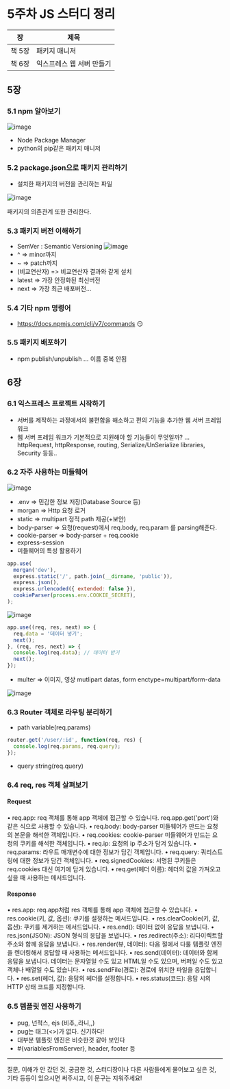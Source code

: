 # 5주차 JS 스터디 정리

| 장   | 제목          |
| ---- | ------------- |
| 책 5장 | 패키지 매니저 |
| 책 6장 | 익스프레스 웹 서버 만들기 |

## 5장

### 5.1 npm 알아보기
![image](https://user-images.githubusercontent.com/42092864/140771626-1cddc02f-e947-4611-8c2e-84d029273043.png)

- Node Package Manager  
- python의 pip같은 패키지 매니저
### 5.2 package.json으로 패키지 관리하기


- 설치한 패키지의 버전을 관리하는 파일


![image](https://user-images.githubusercontent.com/42092864/140772018-a851478a-390b-4f9c-9fe3-d5fdc4214261.png)


 패키지의 의존관계 또한 관리한다.
### 5.3 패키지 버전 이해하기
- SemVer : Semantic Versioning 
![image](https://user-images.githubusercontent.com/42092864/140772484-3108d63a-d0cd-4936-ab61-16e939db811e.png)
- ^ => minor까지
- ~ => patch까지
- (비교연산자) => 비교연산자 결과와 같게 설치
- latest => 가장 안정화된 최신버전
- next => 가장 최근 배포버전...
### 5.4 기타 npm 명령어
- https://docs.npmjs.com/cli/v7/commands 😏


### 5.5 패키지 배포하기
- npm publish/unpublish
... 이름 중복 안됨

## 6장
### 6.1 익스프레스 프로젝트 시작하기
- 서버를 제작하는 과정에서의 불편함을 해소하고 편의 기능을 추가한 웹 서버 프레임워크
- 웹 서버 프레임 워크가 기본적으로 지원해야 할 기능들이 무엇일까?
... httpRequest, httpResponse, routing, Serialize/UnSerialize libraries, Security 등등..
### 6.2 자주 사용하는 미들웨어
![image](https://user-images.githubusercontent.com/42092864/140774966-303062c0-17ae-43ae-aae4-ef842c11ce2b.png)

- .env => 민감한 정보 저장(Database Source 등)
- morgan => Http 요청 로거
- static => multipart 정적 path 제공(+보안)
- body-parser => 요청(request)에서 req.body, req.param 를 parsing해준다.
- cookie-parser => body-parser + req.cookie
- express-session 
- 미들웨어의 특성 활용하기
```js
app.use(
  morgan('dev'),
  express.static('/', path.join(__dirname, 'public')),
  express.json(),
  express.urlencoded({ extended: false }),
  cookieParser(process.env.COOKIE_SECRET),
);
```

![image](https://user-images.githubusercontent.com/42092864/140776179-fc13018a-80a3-421e-9709-1396becc5a87.png)

```js
app.use((req, res, next) => {
  req.data = '데이터 넣기';
  next();
}, (req, res, next) => {
  console.log(req.data); // 데이터 받기
  next();
});
```
- multer => 이미지, 영상 mutlipart datas, form enctype=multipart/form-data

![image](https://user-images.githubusercontent.com/42092864/140776758-04b22b7f-98aa-4f1c-85a2-0f273903f05d.png)


### 6.3 Router 객체로 라우팅 분리하기
- path variable(req.params)
```js
router.get('/user/:id', function(req, res) {
  console.log(req.params, req.query);
});
```

- query string(req.query)

### 6.4 req, res 객체 살펴보기
#### Request
• req.app: req 객체를 통해 app 객체에 접근할 수 있습니다. req.app.get('port')와 같은 식으로 사용할 수 있습니다.
• req.body: body-parser 미들웨어가 만드는 요청의 본문을 해석한 객체입니다.
• req.cookies: cookie-parser 미들웨어가 만드는 요청의 쿠키를 해석한 객체입니다.
• req.ip: 요청의 ip 주소가 담겨 있습니다.
• req.params: 라우트 매개변수에 대한 정보가 담긴 객체입니다.
• req.query: 쿼리스트링에 대한 정보가 담긴 객체입니다.
• req.signedCookies: 서명된 쿠키들은 req.cookies 대신 여기에 담겨 있습니다.
• req.get(헤더 이름): 헤더의 값을 가져오고 싶을 때 사용하는 메서드입니다.

#### Response
• res.app: req.app처럼 res 객체를 통해 app 객체에 접근할 수 있습니다.
• res.cookie(키, 값, 옵션): 쿠키를 설정하는 메서드입니다.
• res.clearCookie(키, 값, 옵션): 쿠키를 제거하는 메서드입니다.
• res.end(): 데이터 없이 응답을 보냅니다.
• res.json(JSON): JSON 형식의 응답을 보냅니다.
• res.redirect(주소): 리다이렉트할 주소와 함께 응답을 보냅니다.
• res.render(뷰, 데이터): 다음 절에서 다룰 템플릿 엔진을 렌더링해서 응답할 때 사용하는 메서드입니다.
• res.send(데이터): 데이터와 함께 응답을 보냅니다. 데이터는 문자열일 수도 있고 HTML일 수도 있으며, 버퍼일 수도 있고 객체나 배열일 수도 있습니다.
• res.sendFile(경로): 경로에 위치한 파일을 응답합니다.
• res.set(헤더, 값): 응답의 헤더를 설정합니다.
• res.status(코드): 응답 시의 HTTP 상태 코드를 지정합니다.
### 6.5 템플릿 엔진 사용하기
- pug, 넌적스, ejs (비추,,라니,,)
- pug는 태그(<>)가 없다. 신기하다!
- 대부분 템플릿 엔진은 비슷한것 같아 보인다
- #{variablesFromServer}, header, footer 등 
------

질문, 이해가 안 갔던 것, 궁금한 것, 스터디장이나 다른 사람들에게 물어보고 싶은 것, 기타 등등이 있으시면 써주시고, 이 문구는 지워주세요!

